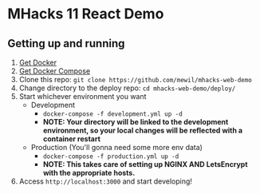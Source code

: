 # MHacks 11 React Demo

## Getting up and running

1. [Get Docker](https://docs.docker.com/engine/getstarted/step_one/#/step-1-get-docker)
2. [Get Docker Compose](https://docs.docker.com/compose/install/)
4. Clone this repo: `git clone https://github.com/mewil/mhacks-web-demo`
4. Change directory to the deploy repo: `cd mhacks-web-demo/deploy/`
5. Start whichever environment you want
    - Development
        - `docker-compose -f development.yml up -d`
        - **NOTE: Your directory will be linked to the development environment, so your local changes will be reflected with a container restart**
    - Production (You'll gonna need some more env data)
        - `docker-compose -f production.yml up -d`
        - **NOTE: This takes care of setting up NGINX AND LetsEncrypt with the appropriate hosts.**
6. Access `http://localhost:3000` and start developing!